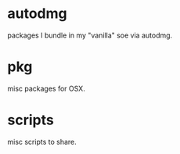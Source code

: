 # autodmg
packages I bundle in my "vanilla" soe via autodmg.

# pkg
misc packages for OSX.

# scripts
misc scripts to share.
